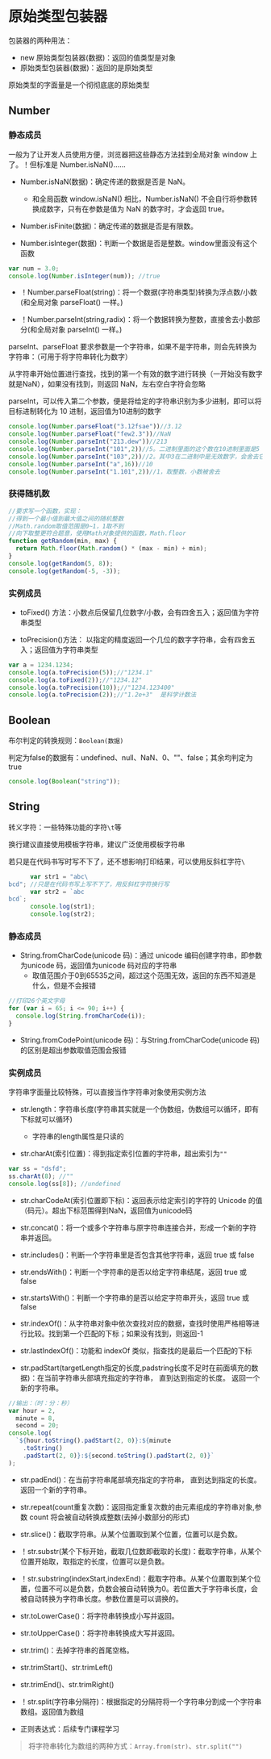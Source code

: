 # 原始类型包装器

包装器的两种用法：
- new 原始类型包装器(数据)：返回的值类型是对象
- 原始类型包装器(数据)：返回的是原始类型

原始类型的字面量是一个彻彻底底的原始类型

## Number

### 静态成员

一般为了让开发人员使用方便，浏览器把这些静态方法挂到全局对象 window 上了。！但标准是 Number.isNaN()......

- Number.isNaN(数据)：确定传递的数据是否是 NaN。
  - 和全局函数 window.isNaN() 相比，Number.isNaN() 不会自行将参数转换成数字，只有在参数是值为 NaN 的数字时，才会返回 true。

- Number.isFinite(数据)：确定传递的数据是否是有限数。

- Number.isInteger(数据)：判断一个数据是否是整数。window里面没有这个函数

```js
var num = 3.0;
console.log(Number.isInteger(num)); //true
```

- ！Number.parseFloat(string)：将一个数据(字符串类型)转换为浮点数/小数(和全局对象 parseFloat() 一样。)

- ！Number.parseInt(string,radix)：将一个数据转换为整数，直接舍去小数部分(和全局对象 parseInt() 一样。)

parseInt、parseFloat 要求参数是一个字符串，如果不是字符串，则会先转换为字符串：（可用于将字符串转化为数字）

从字符串开始位置进行查找，找到的第一个有效的数字进行转换（一开始没有数字就是NaN），如果没有找到，则返回 NaN，左右空白字符会忽略

parseInt，可以传入第二个参数，便是将给定的字符串识别为多少进制，即可以将目标进制转化为 10 进制，返回值为10进制的数字
```js
console.log(Number.parseFloat("3.12fsae"))//3.12
console.log(Number.parseFloat("few2.3"))//NaN
console.log(Number.parseInt("213.dew"))//213
console.log(Number.parseInt("101",2))//5。二进制里面的这个数在10进制里面是5
console.log(Number.parseInt("103",2))//2。其中3在二进制中是无效数字，会舍去它
console.log(Number.parseInt("a",16))//10
console.log(Number.parseInt("1.101",2))//1，取整数，小数被舍去
```

### 获得随机数

```js
//要求写一个函数，实现：
//得到一个最小值到最大值之间的随机整数
//Math.random取值范围是0~1，1取不到
//向下取整更符合题意，使用Math对象提供的函数，Math.floor
function getRandom(min, max) {
  return Math.floor(Math.random() * (max - min) + min);
}
console.log(getRandom(5, 8));
console.log(getRandom(-5, -3));
```

### 实例成员

- toFixed() 方法：小数点后保留几位数字/小数，会有四舍五入；返回值为字符串类型

- toPrecision()方法： 以指定的精度返回一个几位的数字字符串，会有四舍五入；返回值为字符串类型

```js
var a = 1234.1234;
console.log(a.toPrecision(5));//"1234.1"
console.log(a.toFixed(2));//"1234.12"
console.log(a.toPrecision(10));//"1234.123400"
console.log(a.toPrecision(2));//"1.2e+3"  是科学计数法
```

## Boolean

布尔判定的转换规则：```Boolean(数据)```

判定为false的数据有：undefined、null、NaN、0、""、false；其余均判定为true

```js
console.log(Boolean("string"));
```

## String

转义字符：一些特殊功能的字符```\t```等

换行建议直接使用模板字符串，建议广泛使用模板字符串

若只是在代码书写时写不下了，还不想影响打印结果，可以使用反斜杠字符```\```

```js
      var str1 = "abc\
bcd"; //只是在代码书写上写不下了，用反斜杠字符换行写
      var str2 = `abc
bcd`;
      console.log(str1);
      console.log(str2);
```

### 静态成员

- String.fromCharCode(unicode 码)：通过 unicode 编码创建字符串，即参数为unicode 码，返回值为unicode 码对应的字符串
  - 取值范围介于0到65535之间，超过这个范围无效，返回的东西不知道是什么，但是不会报错
```js
//打印26个英文字母
for (var i = 65; i <= 90; i++) {
  console.log(String.fromCharCode(i));
}
```
- String.fromCodePoint(unicode 码)：与String.fromCharCode(unicode 码)的区别是超出参数取值范围会报错

### 实例成员

字符串字面量比较特殊，可以直接当作字符串对象使用实例方法

- str.length：字符串长度(字符串其实就是一个伪数组，伪数组可以循环，即有下标就可以循环)
  - 字符串的length属性是只读的

- str.charAt(索引位置)：得到指定索引位置的字符串，超出索引为```""```

```js
var ss = "dsfd";
ss.charAt(8); //""
console.log(ss[8]); //undefined
```

- str.charCodeAt(索引位置即下标)：返回表示给定索引的字符的 Unicode 的值（码元）。超出下标范围得到NaN，返回值为unicode码

- str.concat()：将一个或多个字符串与原字符串连接合并，形成一个新的字符串并返回。

- str.includes()：判断一个字符串里是否包含其他字符串，返回 true 或 false

- str.endsWith()：判断一个字符串的是否以给定字符串结尾，返回 true 或 false

- str.startsWith()：判断一个字符串的是否以给定字符串开头，返回 true 或 false

- str.indexOf()：从字符串对象中依次查找对应的数据，查找时使用严格相等进行比较。找到第一个匹配的下标；如果没有找到，则返回-1

- str.lastIndexOf()：功能和 indexOf 类似，指查找的是最后一个匹配的下标

- str.padStart(targetLength指定的长度,padstring长度不足时在前面填充的数据)：在当前字符串头部填充指定的字符串， 直到达到指定的长度。 返回一个新的字符串。
```js
//输出：（时：分：秒）
var hour = 2,
  minute = 8,
  second = 20;
console.log(
  `${hour.toString().padStart(2, 0)}:${minute
    .toString()
    .padStart(2, 0)}:${second.toString().padStart(2, 0)}`
);
```
- str.padEnd()：在当前字符串尾部填充指定的字符串， 直到达到指定的长度。 返回一个新的字符串。

- str.repeat(count重复次数)：返回指定重复次数的由元素组成的字符串对象,参数 count 将会被自动转换成整数(去掉小数部分的形式)

- str.slice()：截取字符串。从某个位置取到某个位置，位置可以是负数。

- ！str.substr(某个下标开始，截取几位数即截取的长度)：截取字符串，从某个位置开始取，取指定的长度，位置可以是负数。

- ！str.substring(indexStart,indexEnd)：截取字符串。从某个位置取到某个位置，位置不可以是负数，负数会被自动转换为0。若位置大于字符串长度，会被自动转换为字符串长度。参数位置是可以调换的。

- str.toLowerCase()：将字符串转换成小写并返回。

- str.toUpperCase()：将字符串转换成大写并返回。

- str.trim()：去掉字符串的首尾空格。
- str.trimStart()、str.trimLeft()
- str.trimEnd()、str.trimRight()

- ！str.split(字符串分隔符)：根据指定的分隔符将一个字符串分割成一个字符串数组。返回值为数组

- 正则表达式：后续专门课程学习

> 将字符串转化为数组的两种方式：```Array.from(str)```、```str.split("")```